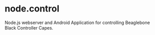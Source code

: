 node.control
============

Node.js webserver and Android Application for controlling Beaglebone Black Controller Capes.
